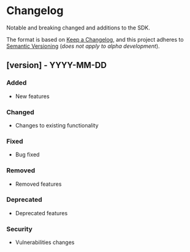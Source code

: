 # Changelog
Notable and breaking changed and additions to the SDK.

The format is based on [Keep a Changelog](https://keepachangelog.com/en/1.1.0/),
and this project adheres to [Semantic Versioning](https://semver.org/spec/v2.0.0.html) (*does not apply to alpha development*).

## [version] - YYYY-MM-DD

### Added
- New features

### Changed
- Changes to existing functionality

### Fixed
- Bug fixed

### Removed
- Removed features

### Deprecated
- Deprecated features

### Security
- Vulnerabilities changes
